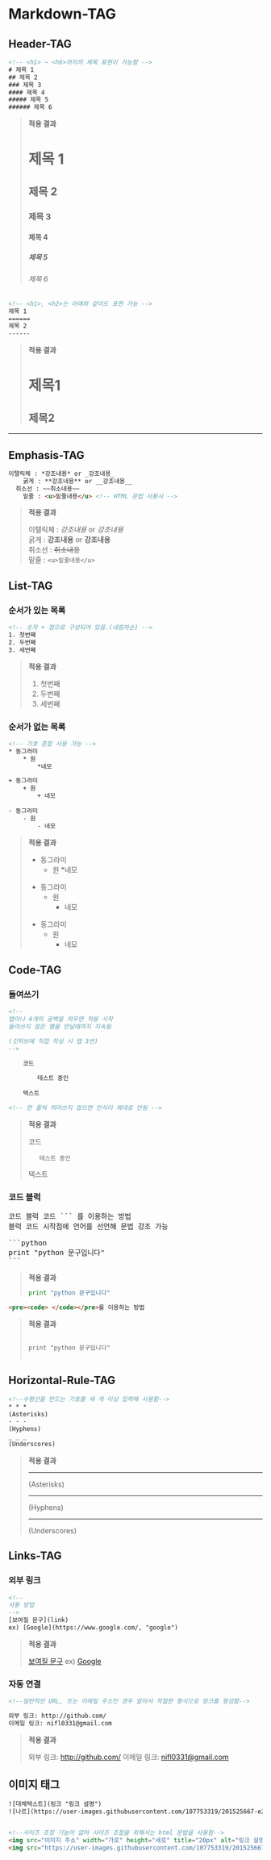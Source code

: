 <h1>Markdown-TAG</h1>

<h2>Header-TAG</h2>

```html
<!-- <h1> ~ <h6>까지의 제목 표현이 가능함 -->
# 제목 1
## 제목 2
### 제목 3
#### 제목 4
##### 제목 5
###### 제목 6
```
> **적용 결과**
> # 제목 1
> ## 제목 2
> ### 제목 3
> #### 제목 4
> ##### 제목 5
> ###### 제목 6

```html
<!-- <h1>, <h2>는 아래와 같이도 표현 가능 -->
제목 1
======
제목 2
------
``` 

> **적용 결과** <br>
> 
> 제목1
> ======
> 제목2
> ------

<hr>

<h2>Emphasis-TAG</h2>

```html
이탤릭체 : *강조내용* or _강조내용_
    굵게 : **강조내용** or __강조내용__ 
  취소선 : ~~취소내용~~
    밑줄 : <u>밑줄내용</u> <!-- HTML 문법 사용시 -->
```

> **적용 결과** <br>
>
> 이탤릭체 : *강조내용* or _강조내용_ <br>
>    굵게 : **강조내용** or __강조내용__ <br>
>  취소선 : ~~취소내용~~ <br>
>    밑줄 : `<u>밑줄내용</u>`

<h2>List-TAG</h2>

<h3>순서가 있는 목록</h3>

```html
<!-- 숫자 + 점으로 구성되어 있음.(내림차순) -->
1. 첫번째
2. 두번째
3. 세번째
```

> **적용 결과** <br>
>
> 1. 첫번째
> 2. 두번째
> 3. 세번째

<h3>순서가 없는 목록</h3>

```html
<!-- 기호 혼합 사용 가능 -->
* 동그라미
    * 원
        *네모

+ 동그라미
    + 원
        + 네모
        
- 동그라미
    - 원
        - 네모
```

> **적용 결과**
>
> * 동그라미
>     * 원
>         *네모
> 
> + 동그라미
>     + 원
>         + 네모
>         
> - 동그라미
>     - 원
>         - 네모

<h2>Code-TAG</h2>

<h3> 들여쓰기 </h3>

```html
<!-- 
탭이나 4개의 공백을 띄우면 적용 시작
들여쓰지 않은 행을 만날때까지 지속됨

(깃허브에 직접 작성 시 탭 3번)
-->

    코드 
    
        테스트 중인
    
    텍스트

<!-- 한 줄씩 띄어쓰지 않으면 인식이 제대로 안됨 -->
```

>**적용 결과**
>
>
>    코드
>    
>        테스트 중인
>    
>    텍스트

<h3> 코드 블럭 </h3>

<pre>
코드 블럭 코드 ``` 를 이용하는 방법
블럭 코드 시작점에 언어를 선언해 문법 강조 가능

```python
print "python 문구입니다"
```
</pre>

> **적용 결과**
>
> ```python
> print "python 문구입니다"
> ```

```html
<pre><code> </code></pre>를 이용하는 방법
```

> **적용 결과**
>
> <pre>
> <code>
> print "python 문구입니다"
> </code>
> </pre>

<h2>Horizontal-Rule-TAG</h2>

```html
<!--수평선을 만드는 기호를 세 개 이상 입력해 사용함-->
* * *
(Asterisks)
- - -
(Hyphens)
_ _ _
(Underscores)
```

> **적용 결과**
>
> * * *
> (Asterisks)
> - - -
> (Hyphens)
> _ _ _
> (Underscores)

<h2>Links-TAG</h2>

<h3>외부 링크</h3>

```html
<!--
사용 방법
-->
[보여질 문구](link)
ex) [Google](https://www.google.com/, "google")
```

> **적용 결과**
>
> [보여질 문구](link)
> ex) [Google](https://www.google.com/, "google")

<h3>자동 연결</h3>

```html
<!--일반적인 URL, 또는 이메일 주소인 경우 알아서 적절한 형식으로 링크를 형성함-->

외부 링크: http://github.com/
이메일 링크: nifl0331@gmail.com
```

> **적용 결과**
>
> 외부 링크: http://github.com/
> 이메일 링크: nifl0331@gmail.com

<h2>이미지 태그</h2>

```html
![대체텍스트](링크 "링크 설명")
![나르](https://user-images.githubusercontent.com/107753319/201525667-e2dc4b14-53c5-4dfd-abb8-759bb8742337.jpg "나르")


<!--사이즈 조정 기능이 없어 사이즈 조절을 위해서는 html 문법을 사용함-->
<img src="이미지 주소" width="가로" height="세로" title="20px" alt="링크 설명"></img>
<img src="https://user-images.githubusercontent.com/107753319/201525667-e2dc4b14-53c5-4dfd-abb8-759bb8742337.jpg" width = "60%" height = "30%" title="이미지 제목" alt=
```

